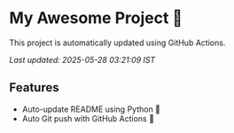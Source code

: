 # My Awesome Project 🚀

This project is automatically updated using GitHub Actions.

_Last updated: 2025-05-28 03:21:09 IST_

## Features
- Auto-update README using Python 🐍
- Auto Git push with GitHub Actions 🤖
